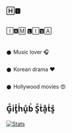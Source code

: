### 🄷🅸︎  

<img src="https://te.legra.ph/file/23558be9b42169a90c592.gif" width="5px">




🄸🅰︎🄼 🅻︎🄸🆂︎🄰 


##
𒊹︎︎︎ Music lover 🎧 

𒊹︎︎︎ Korean drama ❤️ 

𒊹︎︎︎ Hollywood movies 😍 

## G̥ͦi̾t̥ͦh̾u̥ͦb̾ S̥ͦt̾ḁͦt̾s̥ͦ
[![Stats](https://github-readme-stats.vercel.app/api?username=LISA-KOREA&hide=prs&count_public=true&show_icons=true&theme=algolia)](https://github.com/anuraghazra/github-readme-stats)

